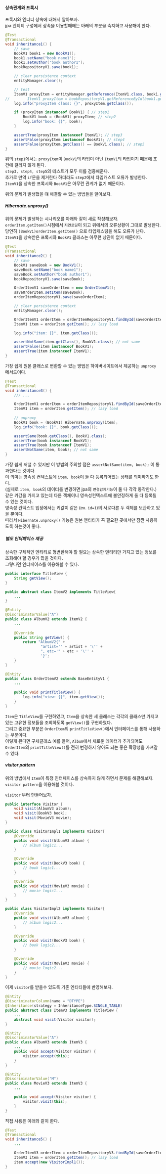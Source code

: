 #### 상속관계와 프록시
프록시와 엔티티 상속에 대해서 알아보자.  
jpa 엔티티 구성에서 상속을 이용할때에는 아래의 부분을 숙지하고 사용해야 한다.

~~~java
@Test
@Transactional
void inheritance1() {
    // save
    BookV1 book1 = new BookV1();
    book1.setName("book name1");
    book1.setAuthor("book author1");
    bookRepositoryV1.save(book1);

    // clear persistence context
    entityManager.clear();

    // test
    ItemV1 proxyItem = entityManager.getReference(ItemV1.class, book1.getId());
//        ItemV1 proxyItem = bookRepositoryV1.getReferenceById(book1.getId());
    log.info("proxyItem class: {}", proxyItem.getClass());

    if (proxyItem instanceof BookV1) { // step1
        BookV1 book = (BookV1) proxyItem; // step2
        log.info("book: {}", book);
    }

    assertTrue(proxyItem instanceof ItemV1); // step3
    assertFalse(proxyItem instanceof BookV1); // step4
    assertFalse(proxyItem.getClass() == BookV1.class); // step5
}
~~~

위의 `step1`에서는 `proxyItem`이 `BookV1`의 타입이 아닌 `ItemV1`의 타입이기 때문에 조건에 걸리지 않게 된다.  
`step3, step4, step5`의 테스트가 모두 이를 검증해준다.    
추가로 만약 `if`문을 제거한다 하더라도 `step2`에서 타입캐스트 오류가 발생한다.  
`ItemV1`을 상속한 프록시와 `BookV1`은 아무런 관계가 없기 때문이다.

위의 문제가 발생했을 떄 해결할 수 있는 방법들을 알아보자.

##### Hibernate.unproxy()
위의 문제가 발생하는 시나리오를 아래와 같이 새로 작성해보자.  
`orderItem.getItem()`시점에서 `지연로딩`이 되고 위에서의 오류상황이 그대로 발생한다.  
당연히 `(BookV1)orderItem.getItem()` 으로 타입캐스팅을 해도 오류가 난다.  
`ItemV1`을 상속받은 프록시와 `BookV1` 클래스는 아무런 상관이 없기 때문이다.  

~~~java
@Test
@Transactional
void inheritance2() {
    // save
    BookV1 saveBook = new BookV1();
    saveBook.setName("book name1");
    saveBook.setAuthor("book author1");
    bookRepositoryV1.save(saveBook);

    OrderItemV1 saveOrderItem = new OrderItemV1();
    saveOrderItem.setItem(saveBook);
    orderItemRepositoryV1.save(saveOrderItem);

    // clear persistence context
    entityManager.clear();

    OrderItemV1 orderItem = orderItemRepositoryV1.findById(saveOrderItem.getId()).get();
    ItemV1 item = orderItem.getItem(); // lazy load

    log.info("item: {}", item.getClass());

    assertNotSame(item.getClass(), BookV1.class); // not same
    assertFalse(item instanceof BookV1);
    assertTrue(item instanceof ItemV1);
}
~~~

가장 쉽게 원본 클래스로 변환할 수 있는 방법은 하이버네이트에서 제공하는 `unproxy` 메서드이다.  

~~~java
@Test
@Transactional
void inheritance3() {
    /// ...

    OrderItemV1 orderItem = orderItemRepositoryV1.findById(saveOrderItem.getId()).get();
    ItemV1 item = orderItem.getItem(); // lazy load
        
    // unproxy
    BookV1 book = (BookV1) Hibernate.unproxy(item);
    log.info("book: {}", book.getClass());

    assertSame(book.getClass(), BookV1.class);
    assertTrue(book instanceof BookV1);
    assertTrue(book instanceof ItemV1);
    assertNotSame(item, book); // not same
}
~~~

가장 쉽게 꺼낼 수 있지만 이 방법의 주의할 점은 `assertNotSame(item, book);` 이 통과한다는 것이다.  
이 의미는 영속성 컨텍스트에 `item, book`이 둘 다 등록되어있는 상태를 의미하기도 한다.  
(실제로 `item, book`의 데이터를 변경하면 jpa의 `변경감지기능`이 둘 다 각각 동작한다.)  
같은 키값을 가지고 있는데 다른 객체이니 영속성컨텍스트에 불안정하게 둘 다 등록될 수 있는 것이다.  
영속성 컨텍스트 입장에서는 키값이 같은 (ex. `id=1`)의 서로다른 두 객체를 보관하고 있을 뿐이다.  
따라서 `Hibernate.unproxy()` 기능은 원본 엔티티가 꼭 필요한 곳에서만 잠깐 사용하도록 하는것이 좋다.


##### 별도 인터페이스 제공
상속한 구체적인 엔티티로 형변환해야 할 필요는 상속한 엔티티만 가지고 있는 정보를 조회해야 할 경우가 많을 것이다.  
그렇다면 인터페이스를 이용해볼 수 있다.  

~~~java
public interface TitleView {
    String getView();
}

public abstract class ItemV2 implements TitleView{
    ...
}

@Entity
@DiscriminatorValue("A")
public class AlbumV2 extends ItemV2 {
    ...
    
    @Override
    public String getView() {
        return "AlbumV2{" +
                "artist='" + artist + '\'' +
                ", etc='" + etc + '\'' +
                '}';
    }
}

@Entity
public class OrderItemV2 extends BaseEntityV1 {
    ...
    
    public void printTitleView() {
        log.info("view: {}", item.getView());
    }
}
~~~

`Item`은 `TitleView`를 구현하였고, `Item`을 상속한 세 클래스는 각각의 클래스만 가지고 있는 고유한 정보들을 조회하도록 `getView()`를 구현하였다.  
그리고 중요한 부분은 `OrderItem`의 ```printTitleView()```에서 인터페이스를 통해 사용하는 부분이다.  
이렇게 된다면 구체클래스 예를 들어, `Album`에서 새로운 데이터가 추가되어도 `OrderItem`의 `printTitleView()`를 전혀 변경하지 않아도 되는 좋은 확장성을 가져갈 수 있다.



##### visitor pattern
위의 방법에서 `Item`이 특정 인터페이스를 상속하지 않게 하면서 문제를 해결해보자.  
`visitor pattern`을 이용해볼 것이다.

`visitor` 부터 만들어보자.
~~~java
public interface Visitor {
    void visit(AlbumV3 album);
    void visit(BookV3 book);
    void visit(MovieV3 movie);
}

public class VisitorImpl1 implements Visitor{
    @Override
    public void visit(AlbumV3 album) {
        // album logic1...
    }

    @Override
    public void visit(BookV3 book) {
        // book logic1...
    }

    @Override
    public void visit(MovieV3 movie) {
        // movie logic1...
    }
}

public class VisitorImpl2 implements Visitor{
    @Override
    public void visit(AlbumV3 album) {
        // album logic2...
    }

    @Override
    public void visit(BookV3 book) {
        // book logic2...
    }

    @Override
    public void visit(MovieV3 movie) {
        // movie logic2...
    }
}
~~~

이제 `visitor`를 받을수 있도록 기존 엔티티들에 반영해보자.

~~~java
@Entity
@DiscriminatorColumn(name = "DTYPE")
@Inheritance(strategy = InheritanceType.SINGLE_TABLE)
public abstract class ItemV3 implements TitleView {
    ...
    abstract void visit(Visitor visitor);
}

@Entity
@DiscriminatorValue("A")
public class AlbumV3 extends ItemV3 {
    ...
    public void accept(Visitor visitor) {
        visitor.accept(this);
    }
}

@Entity
@DiscriminatorValue("M")
public class MovieV3 extends ItemV3 {
    ...

    public void accept(Visitor visitor) {
        visitor.visit(this);
    }
}
~~~

직접 사용은 아래와 같이 한다.

~~~java
@Test
@Transactional
void inheritance5() {
    ...

    OrderItemV3 orderItem = orderItemRepositoryV3.findById(saveOrderItem.getId()).get();
    ItemV3 item = orderItem.getItem(); // lazy load
    item.accept(new VisitorImpl1());
}
~~~